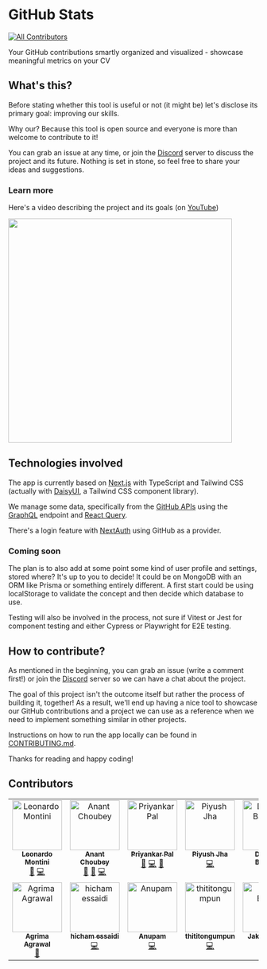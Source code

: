 # GitHub Stats

<!-- prettier-ignore-start -->
<!-- ALL-CONTRIBUTORS-BADGE:START - Do not remove or modify this section -->
[![All Contributors](https://img.shields.io/badge/all_contributors-14-orange.svg?style=flat-square)](#contributors-)
<!-- ALL-CONTRIBUTORS-BADGE:END -->
<!-- prettier-ignore-end -->

Your GitHub contributions smartly organized and visualized - showcase meaningful metrics on your CV

## What's this?

Before stating whether this tool is useful or not (it might be) let's disclose its primary goal: improving our skills.

Why our? Because this tool is open source and everyone is more than welcome to contribute to it!

You can grab an issue at any time, or join the [Discord](https://discord.gg/bqwyEa6We6) server to discuss the project and its future. Nothing is set in stone, so feel free to share your ideas and suggestions.

### Learn more

Here's a video describing the project and its goals (on [YouTube](https://www.youtube.com/watch?v=ZM92XPdrOTk))

<a href="https://www.youtube.com/watch?v=ZM92XPdrOTk">
   <img src="https://i3.ytimg.com/vi/ZM92XPdrOTk/maxresdefault.jpg" style="width:450px;">
</a>

## Technologies involved

The app is currently based on [Next.js](https://nextjs.org/) with TypeScript and Tailwind CSS (actually with [DaisyUI](https://daisyui.com/), a Tailwind CSS component library).

We manage some data, specifically from the [GitHub APIs](https://docs.github.com/en/graphql) using the [GraphQL](https://graphql.org/) endpoint and [React Query](https://tanstack.com/query/latest/).

There's a login feature with [NextAuth](https://next-auth.js.org/) using GitHub as a provider.

### Coming soon

The plan is to also add at some point some kind of user profile and settings, stored where? It's up to you to decide! It could be on MongoDB with an ORM like Prisma or something entirely different. A first start could be using localStorage to validate the concept and then decide which database to use.

Testing will also be involved in the process, not sure if Vitest or Jest for component testing and either Cypress or Playwright for E2E testing.

## How to contribute?

As mentioned in the beginning, you can grab an issue (write a comment first!) or join the [Discord](https://discord.gg/bqwyEa6We6) server so we can have a chat about the project.

The goal of this project isn't the outcome itself but rather the process of building it, together! As a result, we'll end up having a nice tool to showcase our GitHub contributions and a project we can use as a reference when we need to implement something similar in other projects.

Instructions on how to run the app locally can be found in [CONTRIBUTING.md](./CONTRIBUTING.md).

Thanks for reading and happy coding!

## Contributors

<!-- ALL-CONTRIBUTORS-LIST:START - Do not remove or modify this section -->
<!-- prettier-ignore-start -->
<!-- markdownlint-disable -->
<table>
  <tbody>
    <tr>
      <td align="center" valign="top" width="14.28%"><a href="https://leonardomontini.dev/"><img src="https://avatars.githubusercontent.com/u/7253929?v=4?s=100" width="100px;" alt="Leonardo Montini"/><br /><sub><b>Leonardo Montini</b></sub></a><br /><a href="#projectManagement-Balastrong" title="Project Management">📆</a> <a href="https://github.com/DevLeonardoCommunity/github-stats/commits?author=Balastrong" title="Code">💻</a></td>
      <td align="center" valign="top" width="14.28%"><a href="https://bio.link/anantchoubey"><img src="https://avatars.githubusercontent.com/u/91460022?v=4?s=100" width="100px;" alt="Anant Choubey"/><br /><sub><b>Anant Choubey</b></sub></a><br /><a href="https://github.com/DevLeonardoCommunity/github-stats/commits?author=theanantchoubey" title="Documentation">📖</a> <a href="https://github.com/DevLeonardoCommunity/github-stats/issues?q=author%3Atheanantchoubey" title="Bug reports">🐛</a> <a href="https://github.com/DevLeonardoCommunity/github-stats/commits?author=theanantchoubey" title="Code">💻</a></td>
      <td align="center" valign="top" width="14.28%"><a href="http://priyank.live"><img src="https://avatars.githubusercontent.com/u/88102392?v=4?s=100" width="100px;" alt="Priyankar Pal "/><br /><sub><b>Priyankar Pal </b></sub></a><br /><a href="https://github.com/DevLeonardoCommunity/github-stats/commits?author=priyankarpal" title="Documentation">📖</a> <a href="https://github.com/DevLeonardoCommunity/github-stats/commits?author=priyankarpal" title="Code">💻</a> <a href="#ideas-priyankarpal" title="Ideas, Planning, & Feedback">🤔</a></td>
      <td align="center" valign="top" width="14.28%"><a href="https://github.com/piyushjha0409"><img src="https://avatars.githubusercontent.com/u/73685420?v=4?s=100" width="100px;" alt="Piyush Jha"/><br /><sub><b>Piyush Jha</b></sub></a><br /><a href="https://github.com/DevLeonardoCommunity/github-stats/commits?author=piyushjha0409" title="Code">💻</a></td>
      <td align="center" valign="top" width="14.28%"><a href="https://www.bassemdimassi.tech/"><img src="https://avatars.githubusercontent.com/u/75867744?v=4?s=100" width="100px;" alt="Dimassi Bassem"/><br /><sub><b>Dimassi Bassem</b></sub></a><br /><a href="#design-dimassibassem" title="Design">🎨</a> <a href="https://github.com/DevLeonardoCommunity/github-stats/commits?author=dimassibassem" title="Code">💻</a></td>
      <td align="center" valign="top" width="14.28%"><a href="http://jakubfronczyk.com"><img src="https://avatars.githubusercontent.com/u/71935020?v=4?s=100" width="100px;" alt="Jakub Fronczyk"/><br /><sub><b>Jakub Fronczyk</b></sub></a><br /><a href="https://github.com/DevLeonardoCommunity/github-stats/commits?author=jakubfronczyk" title="Code">💻</a></td>
      <td align="center" valign="top" width="14.28%"><a href="https://github.com/black-arm"><img src="https://avatars.githubusercontent.com/u/68558867?v=4?s=100" width="100px;" alt="Antonio Basile"/><br /><sub><b>Antonio Basile</b></sub></a><br /><a href="https://github.com/DevLeonardoCommunity/github-stats/commits?author=black-arm" title="Code">💻</a></td>
    </tr>
    <tr>
      <td align="center" valign="top" width="14.28%"><a href="https://github.com/Agrimaagrawal"><img src="https://avatars.githubusercontent.com/u/84567933?v=4?s=100" width="100px;" alt="Agrima Agrawal"/><br /><sub><b>Agrima Agrawal</b></sub></a><br /><a href="https://github.com/DevLeonardoCommunity/github-stats/issues?q=author%3AAgrimaagrawal" title="Bug reports">🐛</a></td>
      <td align="center" valign="top" width="14.28%"><a href="https://www.linkedin.com/in/hicham-essaidi-840b11288/"><img src="https://avatars.githubusercontent.com/u/85809218?v=4?s=100" width="100px;" alt="hicham essaidi"/><br /><sub><b>hicham essaidi</b></sub></a><br /><a href="https://github.com/DevLeonardoCommunity/github-stats/commits?author=heshamsadi" title="Code">💻</a></td>
      <td align="center" valign="top" width="14.28%"><a href="https://www.anupamac.me/"><img src="https://avatars.githubusercontent.com/u/35479077?v=4?s=100" width="100px;" alt="Anupam"/><br /><sub><b>Anupam</b></sub></a><br /><a href="https://github.com/DevLeonardoCommunity/github-stats/commits?author=luckyklyist" title="Code">💻</a></td>
      <td align="center" valign="top" width="14.28%"><a href="http://thiti.wcydtt.co"><img src="https://avatars.githubusercontent.com/u/55313215?v=4?s=100" width="100px;" alt="thititongumpun"/><br /><sub><b>thititongumpun</b></sub></a><br /><a href="https://github.com/DevLeonardoCommunity/github-stats/commits?author=thititongumpun" title="Code">💻</a></td>
      <td align="center" valign="top" width="14.28%"><a href="https://www.linkedin.com/in/jakub-baran-42a00522b/"><img src="https://avatars.githubusercontent.com/u/94863094?v=4?s=100" width="100px;" alt="Jakub Baran"/><br /><sub><b>Jakub Baran</b></sub></a><br /><a href="https://github.com/DevLeonardoCommunity/github-stats/commits?author=baranero" title="Code">💻</a></td>
      <td align="center" valign="top" width="14.28%"><a href="https://github.com/theflucs"><img src="https://avatars.githubusercontent.com/u/89919203?v=4?s=100" width="100px;" alt="Sabrina"/><br /><sub><b>Sabrina</b></sub></a><br /><a href="https://github.com/DevLeonardoCommunity/github-stats/commits?author=theflucs" title="Code">💻</a> <a href="https://github.com/DevLeonardoCommunity/github-stats/issues?q=author%3Atheflucs" title="Bug reports">🐛</a></td>
      <td align="center" valign="top" width="14.28%"><a href="https://github.com/K1ethoang"><img src="https://avatars.githubusercontent.com/u/88199151?v=4?s=100" width="100px;" alt="Kiet Hoang Gia"/><br /><sub><b>Kiet Hoang Gia</b></sub></a><br /><a href="https://github.com/DevLeonardoCommunity/github-stats/commits?author=K1ethoang" title="Code">💻</a></td>
    </tr>
  </tbody>
</table>

<!-- markdownlint-restore -->
<!-- prettier-ignore-end -->

<!-- ALL-CONTRIBUTORS-LIST:END -->
<!-- prettier-ignore-start -->
<!-- markdownlint-disable -->

<!-- markdownlint-restore -->
<!-- prettier-ignore-end -->

<!-- ALL-CONTRIBUTORS-LIST:END -->
